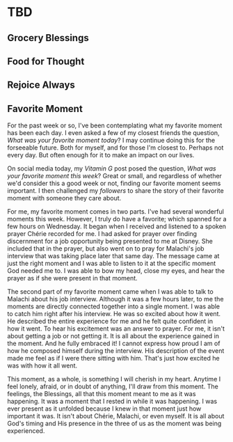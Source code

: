 # TBD

## Grocery Blessings

## Food for Thought

## Rejoice Always

## Favorite Moment

For the past week or so, I've been contemplating what my favorite moment has been each day. I even asked a few of my closest friends the question, *What was your favorite moment today*? I may continue doing this for the forseeable future. Both for myself, and for those I'm closest to. Perhaps not every day. But often enough for it to make an impact on our lives.

On social media today, my *Vitamin G* post posed the question, *What was your favorite moment this week*? Great or small, and regardless of whether we'd consider this a good week or not, finding our favorite moment seems important. I then challenged my *followers* to share the story of their favorite moment with someone they care about.

For me, my favorite moment comes in two parts. I've had several wonderful moments this week. However, I truly do have a favorite; which spanned for a few hours on Wednesday. It began when I received and listened to a spoken prayer Chérie recorded for me. I had asked for prayer over finding discernment for a job opportunity being presented to me at Disney. She included that in the prayer, but also went on to pray for Malachi's job interview that was taking place later that same day. The message came at just the right moment and I was able to listen to it at the specific moment God needed me to. I was able to bow my head, close my eyes, and hear the prayer as if she were present in that moment.

The second part of my favorite moment came when I was able to talk to Malachi about his job interview. Although it was a few hours later, to me the moments are directly connected together into a single moment. I was able to catch him right after his interview. He was so excited about how it went. He described the entire experience for me and he felt quite confident in how it went. To hear his excitement was an answer to prayer. For me, it isn't about getting a job or not getting it. It is all about the experience gained in the moment. And he fully embraced it! I cannot express how proud I am of how he composed himself during the interview. His description of the event made me feel as if I were there sitting with him. That's just how excited he was with how it all went.

This moment, as a whole, is something I will cherish in my heart. Anytime I feel lonely, afraid, or in doubt of anything, I'll draw from this moment. The feelings, the Blessings, all that this moment meant to me as it was happening. It was a moment that I rested in while it was happening. I was ever present as it unfolded because I knew in that moment just how important it was. It isn't about Chérie, Malachi, or even myself. It is all about God's timing and His presence in the three of us as the moment was being experienced.